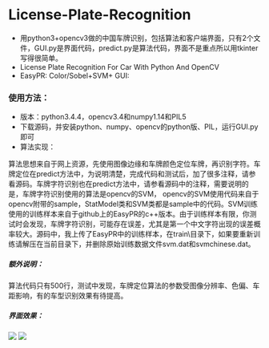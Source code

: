 # License-Plate-Recognition
* 用python3+opencv3做的中国车牌识别，包括算法和客户端界面，只有2个文件，GUI.py是界面代码，predict.py是算法代码，界面不是重点所以用tkinter写得很简单。
* License Plate Recognition For Car With Python And OpenCV
* EasyPR: Color/Sobel+SVM+ GUI: 


### 使用方法：
* 版本：python3.4.4，opencv3.4和numpy1.14和PIL5
* 下载源码，并安装python、numpy、opencv的python版、PIL，运行GUI.py即可
* 算法实现：
> 
算法思想来自于网上资源，先使用图像边缘和车牌颜色定位车牌，再识别字符。车牌定位在predict方法中，为说明清楚，完成代码和测试后，加了很多注释，请参看源码。车牌字符识别也在predict方法中，请参看源码中的注释，需要说明的是，车牌字符识别使用的算法是opencv的SVM， opencv的SVM使用代码来自于opencv附带的sample，StatModel类和SVM类都是sample中的代码。SVM训练使用的训练样本来自于github上的EasyPR的c++版本。由于训练样本有限，你测试时会发现，车牌字符识别，可能存在误差，尤其是第一个中文字符出现的误差概率较大。源码中，我上传了EasyPR中的训练样本，在train\目录下，如果要重新训练请解压在当前目录下，并删除原始训练数据文件svm.dat和svmchinese.dat。<br>

##### 额外说明：
算法代码只有500行，测试中发现，车牌定位算法的参数受图像分辨率、色偏、车距影响，有的车型识别效果有待提高。

##### 界面效果：
![](https://github.com/wzh191920/License-Plate-Recognition/blob/master/Screenshots/3.png)
![](https://github.com/wzh191920/License-Plate-Recognition/blob/master/Screenshots/5.png)


